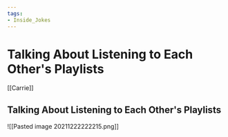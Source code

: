 ```yaml
---
tags:
- Inside_Jokes
---
```


# Talking About Listening to Each Other's Playlists



[[Carrie]]

## Talking About Listening to Each Other's Playlists

![[Pasted image 20211222222215.png]]